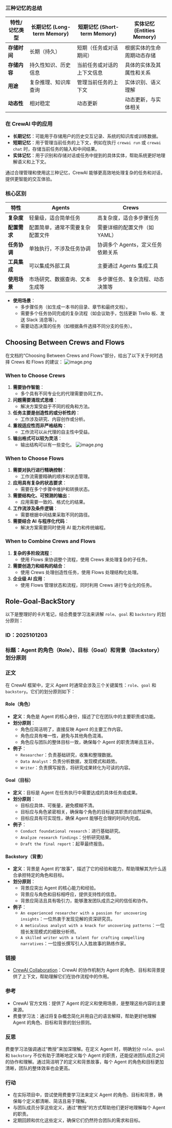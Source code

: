 ### 三种记忆的总结

|特性/记忆类型|长期记忆 (Long-term Memory)|短期记忆 (Short-term Memory)|实体记忆 (Entities Memory)|
|---|---|---|---|
|**存储时间**|长期（持久）|短期（任务或对话期间）|根据实体的生命周期动态存储|
|**存储内容**|持久性知识、历史信息|当前任务或对话的上下文信息|具体的实体及其属性和关系|
|**用途**|复杂推理、知识库查询|管理当前任务的上下文|实体识别、语义理解|
|**动态性**|相对稳定|动态更新|动态更新，与实体相关|
### 在 CrewAI 中的应用

- **长期记忆**：可能用于存储用户的历史交互记录、系统的知识库或训练数据。
- **短期记忆**：用于管理当前任务的上下文，例如在执行 `crewai run` 或 `crewai chat` 时，存储当前任务的输入和中间结果。
- **实体记忆**：用于识别和存储对话或任务中提到的具体实体，帮助系统更好地理解语义和上下文。

通过合理管理和使用这三种记忆，CrewAI 能够更高效地处理复杂的任务和对话，提供更智能的交互体验。



### **核心区别**

|特性|Agents|Crews|
|---|---|---|
|**复杂度**|轻量级，适合简单任务|高复杂度，适合多步骤任务|
|**配置需求**|配置简单，通常不需要复杂配置文件|需要详细的配置文件（如 YAML）|
|**任务协调**|单独执行，不涉及任务协调|协调多个 Agents，定义任务依赖关系|
|**工具集成**|可以集成外部工具|主要通过 Agents 集成工具|
|**使用场景**|市场研究、数据查询、文本生成等|多步骤任务、复杂流程、动态决策等|
- **使用场景**：
    - 多步骤任务（如生成一本书的目录、章节和最终文档）。
    - 需要多个任务协同完成的复杂流程（如会议助手，包括更新 Trello 板、发送 Slack 消息等）。
    - 需要动态决策的任务（如根据条件选择不同分支的任务）。

## Choosing Between Crews and Flows

在文档的“Choosing Between Crews and Flows”部分，给出了以下关于何时选择 Crews 和 Flows 的建议：
![image.png](https://cdn.jsdelivr.net/gh/duanbiao2000/BlogGallery@main/picture/20250412175638.png)

### When to Choose Crews
1. **需要协作智能**：
   - 多个具有不同专业化的代理需要协同工作。
2. **问题需要涌现式思维**：
   - 解决方案受益于不同的视角和方法。
3. **任务主要是创造性的或分析性的**：
   - 工作涉及研究、内容创作或分析。
4. **重视适应性而非严格结构**：
   - 工作流可以从代理的自主性中受益。
5. **输出格式可以较为灵活**：
   - 输出结构可以有一些变化。
![image.png](https://cdn.jsdelivr.net/gh/duanbiao2000/BlogGallery@main/picture/20250412181412.png)

### When to Choose Flows
1. **需要对执行进行精确控制**：
   - 工作流需要精确的顺序和状态管理。
2. **应用具有复杂的状态要求**：
   - 需要在多个步骤中维护和转换状态。
3. **需要结构化、可预测的输出**：
   - 应用需要一致的、格式化的结果。
4. **工作流涉及条件逻辑**：
   - 需要根据中间结果采取不同的路径。
5. **需要结合 AI 与程序化代码**：
   - 解决方案需要同时使用 AI 能力和传统编程。

### When to Combine Crews and Flows
1. **复杂的多阶段流程**：
   - 使用 Flows 来协调整个流程，使用 Crews 来处理复杂的子任务。
2. **需要创造力和结构的结合**：
   - 使用 Crews 处理创造性任务，使用 Flows 处理结构化处理。
3. **企业级 AI 应用**：
   - 使用 Flows 管理状态和流程，同时利用 Crews 进行专业化的任务。
## Role-Goal-BackStory

以下是整理好的卡片笔记，结合费曼学习法来讲解 `role`、`goal` 和 `backstory` 的划分原则：

### **ID**：2025101203
### **标题**：Agent 的角色（Role）、目标（Goal）和背景（Backstory）划分原则
### **正文**
在 CrewAI 框架中，定义 Agent 时通常会涉及三个关键属性：`role`、`goal` 和 `backstory`。它们的划分原则如下：

#### **Role（角色）**
- **定义**：角色是 Agent 的核心身份，描述了它在团队中的主要职责或功能。
- **划分原则**：
  - 角色应简洁明了，直接反映 Agent 的主要工作内容。
  - 角色应具有唯一性，避免与其他角色混淆。
  - 角色应与团队的整体目标一致，确保每个 Agent 的职责清晰且互补。
- **例子**：
  - `Researcher`：负责基础研究，收集和整理数据。
  - `Data Analyst`：负责分析数据，发现模式和趋势。
  - `Writer`：负责撰写报告，将研究成果转化为可读的内容。

#### **Goal（目标）**
- **定义**：目标是 Agent 在任务执行中需要达成的具体任务或成果。
- **划分原则**：
  - 目标应具体、可衡量，避免模糊不清。
  - 目标应与角色紧密相关，确保每个角色的目标是其职责的自然延伸。
  - 目标应具有可实现性，确保 Agent 能够在合理的时间内完成。
- **例子**：
  - `Conduct foundational research`：进行基础研究。
  - `Analyze research findings`：分析研究结果。
  - `Draft the final report`：起草最终报告。

#### **Backstory（背景）**
- **定义**：背景是 Agent 的“故事”，描述了它的经验和能力，帮助理解其为什么适合承担特定的角色和目标。
- **划分原则**：
  - 背景应突出 Agent 的核心能力和经验。
  - 背景应与角色和目标相呼应，提供支持性的信息。
  - 背景应简洁且具有吸引力，能够激发团队成员之间的信任和协作。
- **例子**：
  - `An experienced researcher with a passion for uncovering insights`：一位热衷于发现见解的资深研究员。
  - `A meticulous analyst with a knack for uncovering patterns`：一位擅长发现模式的细致分析师。
  - `A skilled writer with a talent for crafting compelling narratives`：一位擅长撰写引人入胜故事的熟练作家。

### **链接**
- [CrewAI Collaboration](https://docs.crewai.com/concepts/collaboration)：CrewAI 的协作机制为 Agent 的角色、目标和背景提供了上下文，帮助理解它们在协作流程中的作用。

### **参考**
- CrewAI 官方文档：提供了 Agent 的定义和使用场景，是整理这些内容的主要来源。
- 费曼学习法：通过将复杂概念简化并用自己的语言解释，帮助更好地理解 Agent 的角色、目标和背景的划分原则。

### **反思**
费曼学习法强调通过“教授”来加深理解。在定义 Agent 时，明确划分 `role`、`goal` 和 `backstory` 不仅有助于清晰地定义每个 Agent 的职责，还能促进团队成员之间的协作和理解。通过简洁明了的定义和背景故事，每个 Agent 的角色和目标更加清晰，团队的整体效率也会更高。

### **行动**
- 在实际项目中，尝试使用费曼学习法来定义 Agent 的角色、目标和背景，确保每个定义都清晰、简洁且易于理解。
- 与团队成员分享这些定义，通过“教授”的方式帮助他们更好地理解每个 Agent 的职责。
- 定期回顾和优化这些定义，确保它们仍然符合团队的需求和目标。